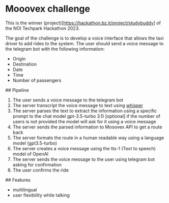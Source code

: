 # Mooovex challenge 
This is the winner (project)[https://hackathon.bz.it/project/studybuddy] of the NOI Techpark Hackathon 2023.

The goal of the challenge is to develop a voice interface that allows the taxi driver to add rides to the system. 
The user should send a voice message to the telegram bot with the following information:
- Origin
- Destination
- Date
- Time
- Number of passengers

## Pipeline 

1) The user sends a voice message to the telegram bot
2) The server transcript the voice message to text using [whisper](https://openai.com/research/whisper) 
3) The server parses the text to extract the information using a specific prompt to the chat model gpt-3.5-turbo
3.1) [optional] if the number of users is not provided the model will ask for it using a voice message
4) The server sends the parsed information to Mooovex API to get a route back 
5) The server formats the route in a human readable way using a language model (gpt3.5-turbo)
6) The server creates a voice message using the tts-1 (Text to speech) model of OpenAI
7) The server sends the voice message to the user using telegram bot asking for confirmation
8) The user confirms the ride

## Features
- multilingual
- user flexibility while talking


